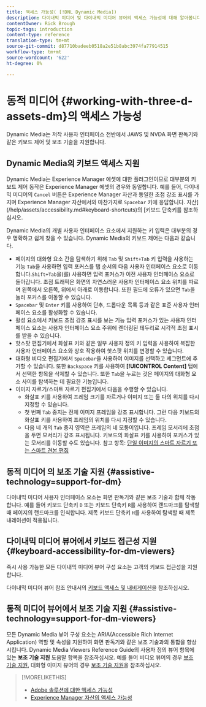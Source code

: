 ```yaml
---
title: 액세스 가능성( [!DNL Dynamic Media])
description: 다이내믹 미디어 및 다이내믹 미디어 뷰어의 액세스 가능성에 대해 알아봅니다.
contentOwner: Rick Brough
topic-tags: introduction
content-type: reference
translation-type: tm+mt
source-git-commit: d87710badeeb0518a2e51b8abc3974fa77914515
workflow-type: tm+mt
source-wordcount: '622'
ht-degree: 0%

---
```



# 동적 미디어 {#working-with-three-d-assets-dm}의 액세스 가능성

Dynamic Media는 저작 사용자 인터페이스 전반에서 JAWS 및 NVDA 화면 판독기와 같은 키보드 제어 및 보조 기술을 지원합니다.

## Dynamic Media의 키보드 액세스 지원

Dynamic Media는 Experience Manager 에셋에 대한 플러그인이므로 대부분의 키보드 제어 동작은 Experience Manager 에셋의 경우와 동일합니다. 예를 들어, 다이내믹 미디어의 `Cancel` 버튼은 Experience Manager 자산과 동일한 초점 강조 표시를 가지며 Experience Manager 자산에서와 마찬가지로 `Spacebar` 키에 응답합니다. 자산](/help/assets/accessibility.md#keyboard-shortcuts)의 [키보드 단축키를 참조하십시오.

Dynamic Media의 개별 사용자 인터페이스 요소에서 지원하는 키 입력은 대부분의 경우 명확하고 쉽게 찾을 수 있습니다. Dynamic Media의 키보드 제어는 다음과 같습니다.

* 페이지의 대화형 요소 간을 탐색하기 위해 `Tab` 및 `Shift+Tab` 키 입력을 사용하는 기능
`Tab`을 사용하면 입력 포커스를 탭 순서의 다음 사용자 인터페이스 요소로 이동합니다.`Shift+Tab`을(를) 사용하면 입력 포커스가 이전 사용자 인터페이스 요소로 돌아갑니다.
초점 트래픽은 화면의 자연스러운 사용자 인터페이스 요소 위치를 따르며 왼쪽에서 오른쪽, 위에서 아래로 이동합니다. 또한 필드에 오류가 있으면 `Tab`을 눌러 포커스를 이동할 수 있습니다.
* `Spacebar` 및 `Enter` 키를 사용하여 단추, 드롭다운 목록 등과 같은 표준 사용자 인터페이스 요소를 활성화할 수 있습니다.
* 활성 요소에서 키보드 초점 강조 표시를 보는 기능 입력 포커스가 있는 사용자 인터페이스 요소는 사용자 인터페이스 요소 주위에 렌더링된 테두리로 시각적 초점 표시를 받을 수 있습니다.
* 핫스팟 편집기에서 화살표 키와 같은 일부 사용자 정의 키 입력을 사용하여 복잡한 사용자 인터페이스 요소와 상호 작용하여 핫스팟 위치를 변경할 수 있습니다.
* 대화형 비디오 편집기에서 `Spacebar`을 사용하여 이미지를 선택하고 세그먼트에 추가할 수 있습니다. 또한 `Backspace` 키를 사용하여 **[!UICONTROL Content]** 탭에서 선택한 항목을 삭제할 수 있습니다. 또한 `Tab`을 누르는 것은 페이지의 대화형 요소 사이를 탐색하는 데 필요한 기능입니다.
* 이미지 자르기/스마트 자르기 편집기에서 다음을 수행할 수 있습니다.
   * 화살표 키를 사용하여 프레임 크기를 자르거나 이미지 또는 둘 다의 위치를 다시 지정할 수 있습니다.
   * 첫 번째 `Tab` 중지는 전체 이미지 프레임을 강조 표시합니다. 그런 다음 키보드의 화살표 키를 사용하여 프레임의 위치를 다시 지정할 수 있습니다.
   * 다음 네 개의 `Tab` 중지 영역은 프레임의 네 모퉁이입니다. 프레임 모서리에 초점을 두면 모서리가 강조 표시됩니다. 키보드의 화살표 키를 사용하여 포커스가 있는 모서리를 이동할 수도 있습니다.
참고 항목: [단일 이미지의 스마트 자르기 또는 스마트 견본 편집](/help/assets/dynamic-media/image-profiles.md#editing-the-smart-crop-or-smart-swatch-of-a-single-image)

<!-- Keyboarding is the same because Dynamic Media is using the same UI library (Coral 3 (AEM 6.5) or Coral Spectrum (in Skyline)) as entire AEM Assets.  -->

<!-- In the Hotspot editor, Dynamic Media lets you use arrow keys to control the position of a hot spot. See [Carousel Banners](/help/assets/dynamic-media/carousel-banners.md##adding-hotspots-or-image-maps-to-an-image-banner) or [Interactive Images](/help/assets/dynamic-media/interactive-images.md#adding-hotspots-to-an-image-banner)  -->

<!-- I think we should definitely mention this in the DM-specific area of documentation for keyboard support. -->

<!-- I would not get into much of details of specific keyboard support logic of these editors. One of the reasons - chances are that accessibility support will receive Phase2-like attention, with more holistic approach. -->

## 동적 미디어 의 보조 기술 지원 {#assistive-technology=support-for-dm}

다이내믹 미디어 사용자 인터페이스 요소는 화면 판독기와 같은 보조 기술과 함께 작동합니다. 예를 들어 키보드 단축키 `D` 또는 키보드 단축키 `R`를 사용하여 랜드마크를 탐색할 때 페이지의 랜드마크를 인식합니다. 제목 키보드 단축키 `H`를 사용하여 탐색할 때 제목 내레이션이 적용됩니다.

## 다이내믹 미디어 뷰어에서 키보드 접근성 지원 {#keyboard-accessibility-for-dm-viewers}

즉시 사용 가능한 모든 다이내믹 미디어 뷰어 구성 요소는 고객의 키보드 접근성을 지원합니다.

다이내믹 미디어 뷰어 참조 안내서의 [키보드 액세스 및 내비게이션](https://docs.adobe.com/content/help/en/dynamic-media-developer-resources/library/c-keyboard-accessibility.html)을 참조하십시오.

## 동적 미디어 뷰어에서 보조 기술 지원 {#assistive-technology=support-for-dm-viewers}

모든 Dynamic Media 뷰어 구성 요소는 ARIA(Accessible Rich Internet Application) 역할 및 속성을 지원하여 화면 판독기와 같은 보조 기술과의 통합을 향상시킵니다.
Dynamic Media Viewers Reference Guide의 사용자 정의 뷰어 항목에 있는 **보조 기술 지원** 도움말 항목을 참조하십시오. 예를 들어 비디오 뷰어의 경우 [보조 기술 지원](https://docs.adobe.com/content/help/en/dynamic-media-developer-resources/library/viewers-aem-assets-dmc/video/r-html5-video-viewer-20-assistive.html), 대화형 이미지 뷰어의 경우 [보조 기술 지원](https://experienceleague.adobe.com/docs/dynamic-media-developer-resources/library/viewers-for-aem-assets-only/interactive-images/c-html5-aem-interactive-image-assistive.html?lang=en#viewers-for-aem-assets-only)을 참조하십시오.

>[!MORELIKETHIS]
>
>* [Adobe 솔루션에 대한 액세스 가능성](https://www.adobe.com/accessibility.html)
>* [Experience Manager 자산의 액세스 가능성](/help/assets/dynamic-media/accessibility-dm.md)

